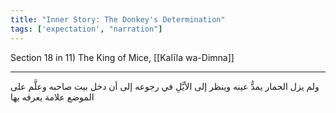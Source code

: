 ```yaml
---
title: "Inner Story: The Donkey's Determination"
tags: ['expectation', "narration"]
---
```


 Section 18 in 11) The King of Mice, [[Kalīla wa-Dimna]]

---
ولم يزل الحمار يمدُّ عينه وينظر إلى الأيَّلِ في رجوعه إلى أن دخل بيت صاحبه وعلَّم على الموضع علامة يعرفه بها
